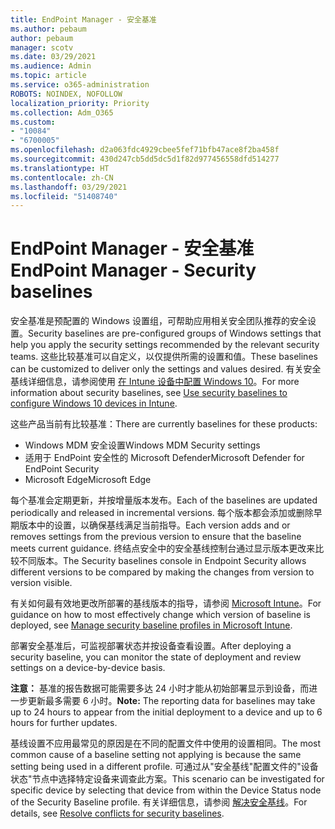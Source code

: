 ```yaml
---
title: EndPoint Manager - 安全基准
ms.author: pebaum
author: pebaum
manager: scotv
ms.date: 03/29/2021
ms.audience: Admin
ms.topic: article
ms.service: o365-administration
ROBOTS: NOINDEX, NOFOLLOW
localization_priority: Priority
ms.collection: Adm_O365
ms.custom:
- "10084"
- "6700005"
ms.openlocfilehash: d2a063fdc4929cbee5fef71bfb47ace8f2ba458f
ms.sourcegitcommit: 430d247cb5dd5dc5d1f82d977456558dfd514277
ms.translationtype: HT
ms.contentlocale: zh-CN
ms.lasthandoff: 03/29/2021
ms.locfileid: "51408740"
---
```

# <a name="endpoint-manager---security-baselines"></a><span data-ttu-id="b6ff2-102">EndPoint Manager - 安全基准</span><span class="sxs-lookup"><span data-stu-id="b6ff2-102">EndPoint Manager - Security baselines</span></span>

<span data-ttu-id="b6ff2-103">安全基准是预配置的 Windows 设置组，可帮助应用相关安全团队推荐的安全设置。</span><span class="sxs-lookup"><span data-stu-id="b6ff2-103">Security baselines are pre-configured groups of Windows settings that help you apply the security settings recommended by the relevant security teams.</span></span> <span data-ttu-id="b6ff2-104">这些比较基准可以自定义，以仅提供所需的设置和值。</span><span class="sxs-lookup"><span data-stu-id="b6ff2-104">These baselines can be customized to deliver only the settings and values desired.</span></span> <span data-ttu-id="b6ff2-105">有关安全基线详细信息，请参阅使用 [在 Intune 设备中配置 Windows 10](https://docs.microsoft.com/mem/intune/protect/security-baselines)。</span><span class="sxs-lookup"><span data-stu-id="b6ff2-105">For more information about security baselines, see [Use security baselines to configure Windows 10 devices in Intune](https://docs.microsoft.com/mem/intune/protect/security-baselines).</span></span>

<span data-ttu-id="b6ff2-106">这些产品当前有比较基准：</span><span class="sxs-lookup"><span data-stu-id="b6ff2-106">There are currently baselines for these products:</span></span>

- <span data-ttu-id="b6ff2-107">Windows MDM 安全设置</span><span class="sxs-lookup"><span data-stu-id="b6ff2-107">Windows MDM Security settings</span></span>
- <span data-ttu-id="b6ff2-108">适用于 EndPoint 安全性的 Microsoft Defender</span><span class="sxs-lookup"><span data-stu-id="b6ff2-108">Microsoft Defender for EndPoint Security</span></span>
- <span data-ttu-id="b6ff2-109">Microsoft Edge</span><span class="sxs-lookup"><span data-stu-id="b6ff2-109">Microsoft Edge</span></span>

<span data-ttu-id="b6ff2-110">每个基准会定期更新，并按增量版本发布。</span><span class="sxs-lookup"><span data-stu-id="b6ff2-110">Each of the baselines are updated periodically and released in incremental versions.</span></span> <span data-ttu-id="b6ff2-111">每个版本都会添加或删除早期版本中的设置，以确保基线满足当前指导。</span><span class="sxs-lookup"><span data-stu-id="b6ff2-111">Each version adds and or removes settings from the previous version to ensure that the baseline meets current guidance.</span></span> <span data-ttu-id="b6ff2-112">终结点安全中的安全基线控制台通过显示版本更改来比较不同版本。</span><span class="sxs-lookup"><span data-stu-id="b6ff2-112">The Security baselines console in Endpoint Security allows different versions to be compared by making the changes from version to version visible.</span></span>

<span data-ttu-id="b6ff2-113">有关如何最有效地更改所部署的基线版本的指导，请参阅 [Microsoft Intune](https://docs.microsoft.com/mem/intune/protect/security-baselines-configure)。</span><span class="sxs-lookup"><span data-stu-id="b6ff2-113">For guidance on how to most effectively change which version of baseline is deployed, see [Manage security baseline profiles in Microsoft Intune](https://docs.microsoft.com/mem/intune/protect/security-baselines-configure).</span></span>

<span data-ttu-id="b6ff2-114">部署安全基准后，可监视部署状态并按设备查看设置。</span><span class="sxs-lookup"><span data-stu-id="b6ff2-114">After deploying a security baseline, you can monitor the state of deployment and review settings on a device-by-device basis.</span></span>

<span data-ttu-id="b6ff2-115">**注意：** 基准的报告数据可能需要多达 24 小时才能从初始部署显示到设备，而进一步更新最多需要 6 小时。</span><span class="sxs-lookup"><span data-stu-id="b6ff2-115">**Note:** The reporting data for baselines may take up to 24 hours to appear from the initial deployment to a device and up to 6 hours for further updates.</span></span> 

<span data-ttu-id="b6ff2-116">基线设置不应用最常见的原因是在不同的配置文件中使用的设置相同。</span><span class="sxs-lookup"><span data-stu-id="b6ff2-116">The most common cause of a baseline setting not applying is because the same setting being used in a different profile.</span></span> <span data-ttu-id="b6ff2-117">可通过从"安全基线"配置文件的"设备状态"节点中选择特定设备来调查此方案。</span><span class="sxs-lookup"><span data-stu-id="b6ff2-117">This scenario can be investigated for specific device by selecting that device from within the Device Status node of the Security Baseline profile.</span></span> <span data-ttu-id="b6ff2-118">有关详细信息，请参阅 [解决安全基线](https://docs.microsoft.com/mem/intune/protect/security-baselines-monitor#resolve-conflicts-for-security-baselines)。</span><span class="sxs-lookup"><span data-stu-id="b6ff2-118">For details, see [Resolve conflicts for security baselines](https://docs.microsoft.com/mem/intune/protect/security-baselines-monitor#resolve-conflicts-for-security-baselines).</span></span>
